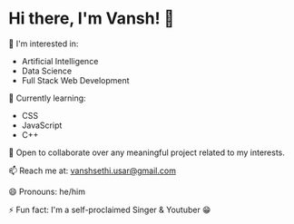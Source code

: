 # Hi there, I'm Vansh! 👋

👀 I'm interested in:
- Artificial Intelligence
- Data Science
- Full Stack Web Development

🌱 Currently learning:
- CSS
- JavaScript
- C++

💼 Open to collaborate over any meaningful project related to my interests.

📫 Reach me at: vanshsethi.usar@gmail.com

😄 Pronouns: he/him

⚡ Fun fact: I'm a self-proclaimed Singer & Youtuber 😁


<!---
vanshsethi23/vanshsethi23 is a ✨ special ✨ repository because its `README.md` (this file) appears on your GitHub profile.
You can click the Preview link to take a look at your changes.
--->
